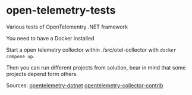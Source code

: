 # open-telemetry-tests
Various tests of OpenTelementry .NET framework

You need to have a Docker installed

Start a open telemetry collector within ./src/otel-collector with `docker compose up`.

Then you can run different projects from solution, bear in mind that some projects depend form others.

Sources:
[opentelemetry-dotnet](https://github.com/open-telemetry/opentelemetry-dotnet/)
[opentelemetry-collector-contrib](https://github.com/open-telemetry/opentelemetry-collector-contrib/)
